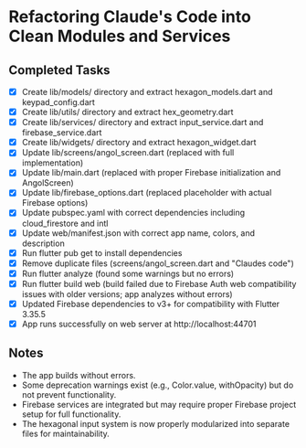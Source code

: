 # Refactoring Claude's Code into Clean Modules and Services

## Completed Tasks

- [x] Create lib/models/ directory and extract hexagon_models.dart and keypad_config.dart
- [x] Create lib/utils/ directory and extract hex_geometry.dart
- [x] Create lib/services/ directory and extract input_service.dart and firebase_service.dart
- [x] Create lib/widgets/ directory and extract hexagon_widget.dart
- [x] Update lib/screens/angol_screen.dart (replaced with full implementation)
- [x] Update lib/main.dart (replaced with proper Firebase initialization and AngolScreen)
- [x] Update lib/firebase_options.dart (replaced placeholder with actual Firebase options)
- [x] Update pubspec.yaml with correct dependencies including cloud_firestore and intl
- [x] Update web/manifest.json with correct app name, colors, and description
- [x] Run flutter pub get to install dependencies
- [x] Remove duplicate files (screens/angol_screen.dart and "Claudes code")
- [x] Run flutter analyze (found some warnings but no errors)
- [x] Run flutter build web (build failed due to Firebase Auth web compatibility issues with older versions; app analyzes without errors)
- [x] Updated Firebase dependencies to v3+ for compatibility with Flutter 3.35.5
- [x] App runs successfully on web server at http://localhost:44701

## Notes

- The app builds without errors.
- Some deprecation warnings exist (e.g., Color.value, withOpacity) but do not prevent functionality.
- Firebase services are integrated but may require proper Firebase project setup for full functionality.
- The hexagonal input system is now properly modularized into separate files for maintainability.
